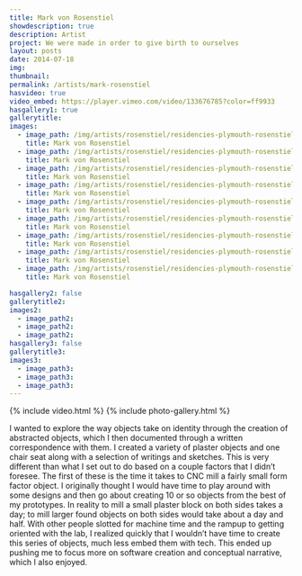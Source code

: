 ```yaml
---
title: Mark von Rosenstiel
showdescription: true
description: Artist
project: We were made in order to give birth to ourselves
layout: posts
date: 2014-07-18
img: 
thumbnail: 
permalink: /artists/mark-rosenstiel
hasvideo: true
video_embed: https://player.vimeo.com/video/133676785?color=ff9933
hasgallery1: true   
gallerytitle: 
images:
  - image_path: /img/artists/rosenstiel/residencies-plymouth-rosenstiel-1
    title: Mark von Rosenstiel
  - image_path: /img/artists/rosenstiel/residencies-plymouth-rosenstiel-2
    title: Mark von Rosenstiel 
  - image_path: /img/artists/rosenstiel/residencies-plymouth-rosenstiel-3
    title: Mark von Rosenstiel 
  - image_path: /img/artists/rosenstiel/residencies-plymouth-rosenstiel-4
    title: Mark von Rosenstiel 
  - image_path: /img/artists/rosenstiel/residencies-plymouth-rosenstiel-5
    title: Mark von Rosenstiel 
  - image_path: /img/artists/rosenstiel/residencies-plymouth-rosenstiel-6
    title: Mark von Rosenstiel 
  - image_path: /img/artists/rosenstiel/residencies-plymouth-rosenstiel-7
    title: Mark von Rosenstiel 
  - image_path: /img/artists/rosenstiel/residencies-plymouth-rosenstiel-8
    title: Mark von Rosenstiel 
  - image_path: /img/artists/rosenstiel/residencies-plymouth-rosenstiel-9
    title: Mark von Rosenstiel 

hasgallery2: false       
gallerytitle2:  
images2:
  - image_path2: 
  - image_path2: 
  - image_path2: 
hasgallery3: false    
gallerytitle3:  
images3:
  - image_path3: 
  - image_path3: 
  - image_path3:    
---
```


{% include video.html %}
{% include photo-gallery.html %}

I wanted to explore the way objects take on identity through the creation of abstracted objects, which I then documented through a written correspondence with them. I created a variety of plaster objects and one chair seat along with a selection of writings and sketches. This is very different than what I set out to do based on a couple factors that I didn’t foresee. The first of these is the time it takes to CNC mill a fairly small form factor object. I originally thought I would have time to play around with some designs and then go about creating 10 or so objects from the best of my prototypes. In reality to mill a small plaster block on both sides takes a day; to mill larger found objects on both sides would take about a day and half. With other people slotted for machine time and the ramp­up to getting oriented with the lab, I realized quickly that I wouldn’t have time to create this series of objects, much less embed them with tech. This ended up pushing me to focus more on software creation and conceptual narrative, which I also enjoyed.






